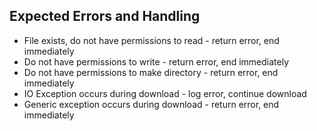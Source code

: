 ## Expected Errors and Handling

- File exists, do not have permissions to read - return error, end immediately
- Do not have permissions to write - return error, end immediately
- Do not have permissions to make directory - return error, end immediately
- IO Exception occurs during download - log error, continue download
- Generic exception occurs during download - return error, end immediately